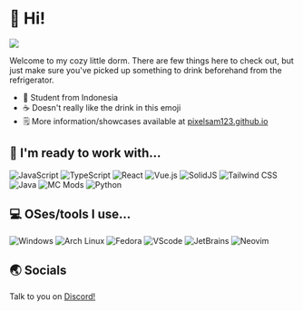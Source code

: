 # 👋 Hi!

![](https://image.myanimelist.net/ui/5LYzTBVoS196gvYvw3zjwDC26ATLR2ahqtY5RMUXicU)

Welcome to my cozy little dorm. There are few things here to check out, but just make sure you've picked up something to drink beforehand from the refrigerator.

- 🏢 Student from Indonesia
- ☕ Doesn't really like the drink in this emoji
- 🗒️ More information/showcases available at [pixelsam123.github.io](https://pixelsam123.github.io)

## 🔧 I'm ready to work with...

![JavaScript](https://img.shields.io/badge/JavaScript-505050?style=for-the-badge&logo=javascript&logoColor=white) ![TypeScript](https://img.shields.io/badge/TypeScript-505050?style=for-the-badge&logo=typescript&logoColor=white) ![React](https://img.shields.io/badge/React-505050?style=for-the-badge&logo=react&logoColor=white) ![Vue.js](https://img.shields.io/badge/Vue.js-505050?style=for-the-badge&logo=vue.js&logoColor=white) ![SolidJS](https://img.shields.io/badge/SolidJS-505050?style=for-the-badge&logo=solid&logoColor=white) ![Tailwind CSS](https://img.shields.io/badge/Tailwind_CSS-505050?style=for-the-badge&logo=tailwind-css&logoColor=white) ![Java](https://img.shields.io/badge/Java-505050?style=for-the-badge&logo=openjdk&logoColor=white) ![MC Mods](https://img.shields.io/badge/MC%20Mods-505050?style=for-the-badge&logo=minecraft&logoColor=white) ![Python](https://img.shields.io/badge/Python-505050?style=for-the-badge&logo=python&logoColor=white)

## 💻 OSes/tools I use...

![Windows](https://img.shields.io/badge/Windows-505050?style=for-the-badge&logo=windows&logoColor=white) ![Arch Linux](https://img.shields.io/badge/Arch_Linux-505050?style=for-the-badge&logo=arch-linux&logoColor=white) ![Fedora](https://img.shields.io/badge/Fedora-505050?style=for-the-badge&logo=fedora&logoColor=white) ![VScode](https://img.shields.io/badge/VSCode-505050?style=for-the-badge&logo=visual%20studio%20code&logoColor=white) ![JetBrains](https://img.shields.io/badge/JetBrains-505050?style=for-the-badge&logo=intellij-idea&logoColor=white) ![Neovim](https://img.shields.io/badge/Neovim-505050?&style=for-the-badge&logo=neovim&logoColor=white)

## 🌏 Socials

Talk to you on [Discord!](https://discord.gg/EbHRNrvXqm)
